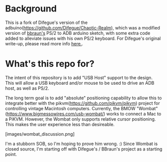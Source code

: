 # Background

This is a fork of Difegue's version of the adbuino(https://github.com/Difegue/Chaotic-Realm), which was a modified version of [bbraun's](http://synack.net/svn/adbduino/) PS/2 to ADB arduino sketch, with some extra code added to alleviate issues with his own PS/2 keyboard.  For Difegue's original write-up, please read more info [here.](https://tvc-16.science/adbuino-ps2.html).

# What's this repo for?

The intent of this repository is to add "USB Host" support to the design. This will allow a USB keyboard and/or mouse to be used to drive an ADB host, as well as PS/2. 

The long term goal is to add "absolute" positioning capability to allow this to integrate better with the pikvm(https://github.com/pikvm/pikvm) project for controlling vintage Macintosh computers. Currently, the BMOW "Wombat"(https://www.bigmessowires.com/usb-wombat/) works to connect a Mac to a PiKVM. However, the Wombat only supports relative cursor positioning. This makes the user experience less than desireable. 

[images/wombat_discussion.png]

I'm a stubborn SOB, so I'm hoping to prove him wrong. :) Since Wombat is closed source, I'm starting off with Difegue's / BBraun's project as a starting point.

